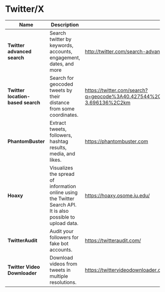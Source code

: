# Twitter/X



<table><thead><tr><th>Name</th><th>Description</th><th data-type="content-ref"></th></tr></thead><tbody><tr><td><strong>Twitter advanced search</strong></td><td>Search twitter by keywords, accounts, engagement, dates, and more</td><td><a href="http://twitter.com/search-advanced">http://twitter.com/search-advanced</a></td></tr><tr><td><strong>Twitter location-based search</strong></td><td>Search for geocoded tweets by their distance from some coordinates.</td><td><a href="https://twitter.com/search?q=geocode%3A40.427544%2C-3.696136%2C2km">https://twitter.com/search?q=geocode%3A40.427544%2C-3.696136%2C2km</a></td></tr><tr><td><strong>PhantomBuster</strong></td><td>Extract tweets, followers, hashtag results, media, and likes.</td><td><a href="https://phantombuster.com">https://phantombuster.com</a></td></tr><tr><td><strong>Hoaxy</strong></td><td>Visualizes the spread of information online using the Twitter Search API. It is also possible to upload data.</td><td><a href="https://hoaxy.osome.iu.edu/">https://hoaxy.osome.iu.edu/</a></td></tr><tr><td><strong>TwitterAudit</strong></td><td>Audit your followers for fake bot accounts.</td><td><a href="https://twitteraudit.com/">https://twitteraudit.com/</a></td></tr><tr><td><strong>Twitter Video Downloader</strong></td><td>Download videos from tweets in multiple resolutions.</td><td><a href="https://twittervideodownloader.com/">https://twittervideodownloader.com/</a></td></tr></tbody></table>
